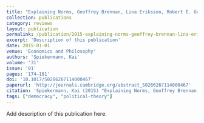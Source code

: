 ```yaml
---
title: "Explaining Norms, Geoffrey Brennan, Lina Eriksson, Robert E. Goodin and Nicholas Southwood. Oxford University Press, 2013, vii + 290 pages."
collection: publications
category: reviews
layout: publication
permalink: /publication/2015-explaining-norms-geoffrey-brennan-lina-eriksson-ro
excerpt: 'Description of this publication'
date: 2015-01-01
venue: 'Economics and Philosophy'
authors: 'Spiekermann, Kai'
volume: '31'
issue: '01'
pages: '174–181'
doi: '10.1017/S0266267114000467'
paperurl: 'http://journals.cambridge.org/abstract_S0266267114000467'
citation: 'Spiekermann, Kai (2015) "Explaining Norms, Geoffrey Brennan, Lina Eriksson, Robert E. Goodin and Nicholas Southwood. Oxford University Press, 2013, vii + 290 pages", Economics and Philosophy, 31(01), pp. 174–181.'
tags: ["democracy", "political-theory"]
---
```


Add description of this publication here.